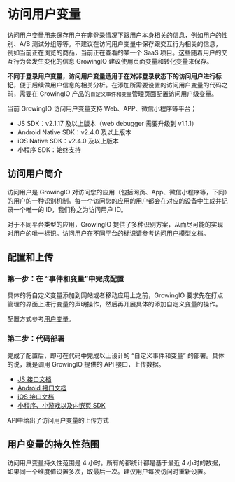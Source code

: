 # 访问用户变量

访问用户变量用来保存用户在非登录情况下跟用户本身相关的信息，例如用户的性别、A/B 测试分组等等。不建议在访问用户变量中保存跟交互行为相关的信息，例如当前正在浏览的商品，当前正在查看的某一个 SaaS 项目。这些随着用户的交互行为会发生变化的信息 GrowingIO 建议使用页面变量和转化变量来保存。

**不同于登录用户变量，访问用户变量适用于在对非登录状态下的访问用户进行标记**，便于后续做用户信息的相关分析。在添加所需要设置的访问用户变量的代码之前，需要在 GrowingIO 产品的`自定义事件和变量`管理页面配置访问用户级变量。

当前 GrowingIO 访问用户变量支持 Web、APP、微信小程序等平台；

* ​[​](https://docs.growingio.com/docs/sdk-integration/web-js-sdk/web-js-sdk-api#16-she-zhi-fang-wen-yong-hu-ji-bian-liang-visitorset)JS SDK：v2.1.17 及以上版本（web debugger 需要升级到 v1.1.1）
* Android Native SDK：v2.4.0 及以上版本
* iOS Native SDK：v2.4.0 及以上版本
* 小程序 SDK：始终支持

## 访问用户简介 <a id="fang-wen-yong-hu-jian-jie"></a>

访问用户是 GrowingIO 对访问您的应用（包括网页、App、微信小程序等，下同）的用户的一种识别机制。每一个访问您的应用的用户都会在对应的设备中生成并记录一个唯一的 ID，我们称之为访问用户 ID。

对于不同平台类型的应用，GrowingIO 提供了多种识别方案，从而尽可能的实现对用户的唯一标识。访问用户在不同平台的标识请参考[访问用户模型文档](../../datamodel/usermodel/#fang-wen-yong-hu)。

## 配置和上传 <a id="pei-zhi-he-shang-chuan"></a>

### **第一步：在 “事件和变量”中完成配置** <a id="di-yi-bu-zai-shi-jian-he-bian-liang-zhong-wan-cheng-pei-zhi"></a>

具体的将自定义变量添加到网站或者移动应用上之前，GrowingIO 要求先在打点管理的界面上进行变量的声明操作，然后再开展具体的添加自定义变量的操作。

配置方式参考[用户变量](../../../product-manual/datacenter/datamanage/variable/user.md)。

### **第二步：代码部署** <a id="di-er-bu-dai-ma-bu-shu"></a>

完成了配置后，即可在代码中完成以上设计的 “自定义事件和变量” 的部署。具体的说，就是调用 GrowingIO 提供的 API 接口，上传数据。

* ​[JS 接口文档​](../../../developer-manual/sdkintegrated/web-js-sdk/web-sdk-api/)
* ​[Android 接口文档​](../../../developer-manual/sdkintegrated/android-sdk/android-sdk-api/)
* ​[iOS 接口文档​](../../../developer-manual/sdkintegrated/ios-sdk/ios-sdk-api/)
* [​小程序、小游戏以及内嵌页 SDK​](../../../developer-manual/sdkintegrated/other-sdk/customize-api.md)

API中给出了访问用户变量的上传方式

## **用户变量的持久性范围** <a id="yong-hu-bian-liang-de-chi-jiu-xing-fan-wei"></a>

访问用户变量持久性范围是 4 小时。所有的都统计都是基于最近 4 小时的数据，如果同一个维度值设置多次，取最后一次。建议用户每次访问时重新设置。


